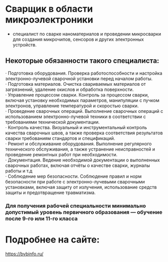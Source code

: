 # Сварщик в области микроэлектроники 
- специалист по сварке наноматериалов и проведении микросварки для создания микрочипов, сенсоров и других электронных устройств.
## Некоторые обязанности такого специалиста:
·       Подготовка оборудования. Проверка работоспособности и настройка электронно-лучевой сварочной установки перед началом работы.  
·       Подготовка материалов. Очистка свариваемых материалов от загрязнений, удаление окислов и обработка поверхности.  
·       Управление процессом сварки. Контроль за процессом сварки, включая установку необходимых параметров, манипуляции с пучком электронов, управление температурой и скоростью сварки.  
·       Проведение сварочных операций. Выполнение сварочных операций с использованием электронно-лучевой техники в соответствии с требованиями технической документации.  
·       Контроль качества. Визуальный и инструментальный контроль качества сварочных швов, а также проверка соответствия результатов сварки требованиям стандартов и спецификаций.  
·       Ремонт и обслуживание оборудования. Выполнение регулярного технического обслуживания, а также устранение неисправностей и проведение ремонтных работ при необходимости.  
·       Документация. Ведение необходимой документации о выполненных сварочных работах, включая отчёты о качестве сварки, журналы работы и т.д  
·       Соблюдение мер безопасности. Соблюдение правил и норм безопасности при работе с электронно-лучевыми сварочными установками, включая защиту от излучения, использование средств защиты и предотвращение травматизма.
### Для получения рабочей специальности минимально допустимый уровень первичного образования — обучение после 9-го или 11-го класса
# Подробнее на сайте:  
<https://bvbinfo.ru/>
